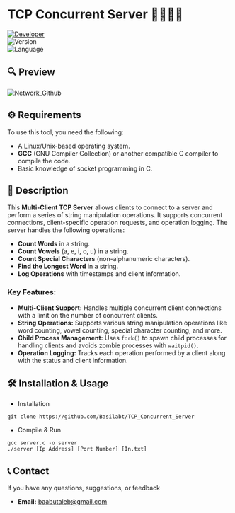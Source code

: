 # TCP Concurrent Server 👩‍👩‍👦‍👦

[![Developer](https://img.shields.io/badge/Developer-Basilabt-crimson)](https://github.com/Basilabt)  
![Version](https://img.shields.io/badge/version-1.0-brightgreen)  
![Language](https://img.shields.io/badge/language-C-blue)


## 🔍 Preview
![Network_Github](https://github.com/user-attachments/assets/207f0cab-c5bf-47c4-b701-d256df9284b3)


## ⚙️ Requirements
To use this tool, you need the following:
- A Linux/Unix-based operating system.
- **GCC** (GNU Compiler Collection) or another compatible C compiler to compile the code.
- Basic knowledge of socket programming in C.

## 📝 Description
This **Multi-Client TCP Server** allows clients to connect to a server and perform a series of string manipulation operations. It supports concurrent connections, client-specific operation requests, and operation logging. The server handles the following operations:
- **Count Words** in a string.
- **Count Vowels** (a, e, i, o, u) in a string.
- **Count Special Characters** (non-alphanumeric characters).
- **Find the Longest Word** in a string.
- **Log Operations** with timestamps and client information.

### Key Features:
- **Multi-Client Support:** Handles multiple concurrent client connections with a limit on the number of concurrent clients.
- **String Operations:** Supports various string manipulation operations like word counting, vowel counting, special character counting, and more.
- **Child Process Management:** Uses `fork()` to spawn child processes for handling clients and avoids zombie processes with `waitpid()`.
- **Operation Logging:** Tracks each operation performed by a client along with the status and client information.

## 🛠 Installation & Usage

- Installation
```
git clone https://github.com/Basilabt/TCP_Concurrent_Server
```

 - Compile & Run 
```
gcc server.c -o server 
./server [Ip Address] [Port Number] [In.txt]
```


## 📞 Contact
If you have any questions, suggestions, or feedback

- **Email:** [baabutaleb@gmail.com](mailto:baabutaleb@gmail.com)
